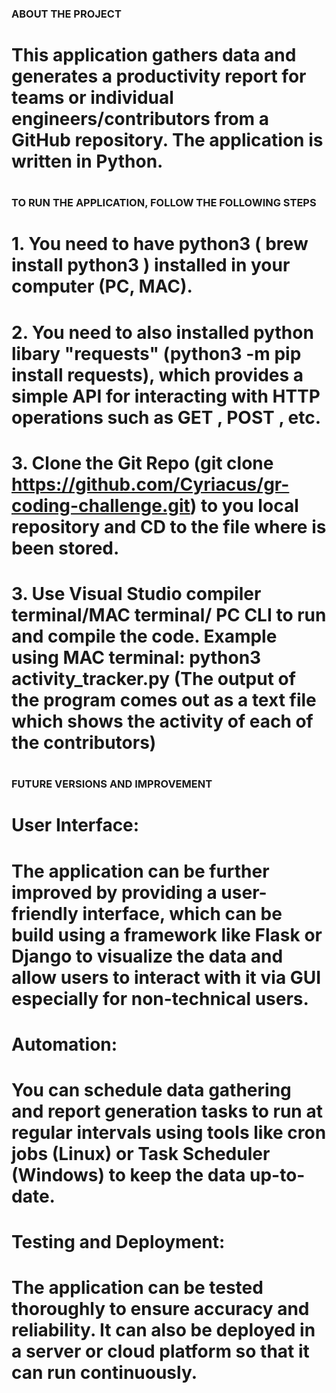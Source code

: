 ### ABOUT THE PROJECT
# 
# This application gathers data and generates a productivity report for teams or individual engineers/contributors from a GitHub repository. The application is written in Python. 
#
#
#
### TO RUN THE APPLICATION, FOLLOW THE FOLLOWING STEPS
#
# 1. You need to have python3 ( brew install python3 ) installed in your computer (PC, MAC).
# 2. You need to also installed python libary "requests" (python3 -m pip install requests), which provides a simple API for interacting with HTTP operations such as GET , POST , etc.
# 3. Clone the Git Repo (git clone https://github.com/Cyriacus/gr-coding-challenge.git) to you local repository and CD to the file where is been stored. 
# 3. Use Visual Studio compiler terminal/MAC terminal/ PC CLI to run and compile the code. Example using MAC terminal: python3 activity_tracker.py (The output of the program comes out as a text file which shows the activity of each of the contributors)
# 
#
#
### FUTURE VERSIONS AND IMPROVEMENT
#
# User Interface:
# The application can be further improved by providing a user-friendly interface, which can be build using a framework like Flask or Django to visualize the data and allow users to interact with it via GUI especially for non-technical users.
#
# Automation:
# You can schedule data gathering and report generation tasks to run at regular intervals using tools like cron jobs (Linux) or Task Scheduler (Windows) to keep the data up-to-date.
#
# Testing and Deployment:
# The application can be tested thoroughly to ensure accuracy and reliability. It can also be deployed in a server or cloud platform so that it can run continuously.